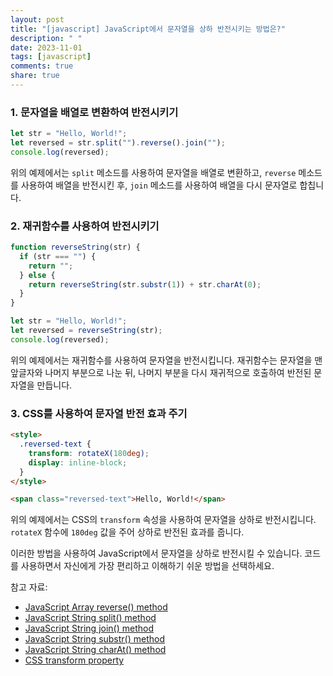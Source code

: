 ```yaml
---
layout: post
title: "[javascript] JavaScript에서 문자열을 상하 반전시키는 방법은?"
description: " "
date: 2023-11-01
tags: [javascript]
comments: true
share: true
---
```


### 1. 문자열을 배열로 변환하여 반전시키기

```javascript
let str = "Hello, World!";
let reversed = str.split("").reverse().join("");
console.log(reversed);
```

위의 예제에서는 `split` 메소드를 사용하여 문자열을 배열로 변환하고, `reverse` 메소드를 사용하여 배열을 반전시킨 후, `join` 메소드를 사용하여 배열을 다시 문자열로 합칩니다.

### 2. 재귀함수를 사용하여 반전시키기

```javascript
function reverseString(str) {
  if (str === "") {
    return "";
  } else {
    return reverseString(str.substr(1)) + str.charAt(0);
  }
}

let str = "Hello, World!";
let reversed = reverseString(str);
console.log(reversed);
```

위의 예제에서는 재귀함수를 사용하여 문자열을 반전시킵니다. 재귀함수는 문자열을 맨 앞글자와 나머지 부분으로 나눈 뒤, 나머지 부분을 다시 재귀적으로 호출하여 반전된 문자열을 만듭니다.

### 3. CSS를 사용하여 문자열 반전 효과 주기

```html
<style>
  .reversed-text {
    transform: rotateX(180deg);
    display: inline-block;
  }
</style>

<span class="reversed-text">Hello, World!</span>
```

위의 예제에서는 CSS의 `transform` 속성을 사용하여 문자열을 상하로 반전시킵니다. `rotateX` 함수에 `180deg` 값을 주어 상하로 반전된 효과를 줍니다.

이러한 방법을 사용하여 JavaScript에서 문자열을 상하로 반전시킬 수 있습니다. 코드를 사용하면서 자신에게 가장 편리하고 이해하기 쉬운 방법을 선택하세요.

참고 자료: 
- [JavaScript Array reverse() method](https://developer.mozilla.org/en-US/docs/Web/JavaScript/Reference/Global_Objects/Array/reverse)
- [JavaScript String split() method](https://developer.mozilla.org/en-US/docs/Web/JavaScript/Reference/Global_Objects/String/split)
- [JavaScript String join() method](https://developer.mozilla.org/en-US/docs/Web/JavaScript/Reference/Global_Objects/Array/join)
- [JavaScript String substr() method](https://developer.mozilla.org/en-US/docs/Web/JavaScript/Reference/Global_Objects/String/substr)
- [JavaScript String charAt() method](https://developer.mozilla.org/en-US/docs/Web/JavaScript/Reference/Global_Objects/String/charAt)
- [CSS transform property](https://developer.mozilla.org/en-US/docs/Web/CSS/transform)